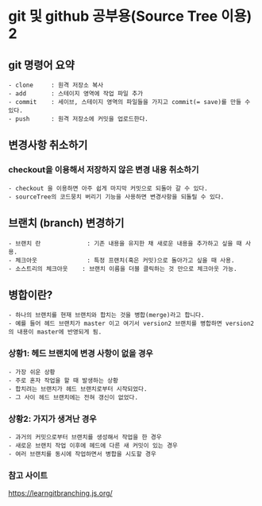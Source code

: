 # git 및 github 공부용(Source Tree 이용) 2

## git 명령어 요약
    - clone     : 원격 저장소 복사
    - add       : 스테이지 영역에 작업 파일 추가
    - commit    : 세이브, 스테이지 영역의 파일들을 가지고 commit(= save)를 만들 수 있다.
    - push      : 원격 저장소에 커밋을 업로드한다.

## 변경사항 취소하기
### checkout을 이용해서 저장하지 않은 변경 내용 취소하기
    - checkout 을 이용하면 아주 쉽게 마지막 커밋으로 되돌아 갈 수 있다.
    - sourceTree의 코드뭉치 버리기 기능을 사용하면 변경사항을 되돌릴 수 있다.

## 브랜치 (branch) 변경하기
    - 브랜치 란             : 기존 내용을 유지한 채 새로운 내용을 추가하고 싶을 때 사용.
    - 체크아웃              : 특정 프랜치(혹은 커밋)으로 돌아가고 싶을 때 사용.
    - 소스트리의 체크아웃    : 브랜치 이름을 더블 클릭하는 것 만으로 체크아웃 가능.

## 병합이란?
    - 하나의 브랜치를 현재 브랜치와 합치는 것을 병합(merge)라고 합니다. 
    - 예를 들어 헤드 브랜치가 master 이고 여기서 version2 브랜치를 병합하면 version2의 내용이 master에 반영되게 됨.

### 상황1: 헤드 브랜치에 변경 사항이 없을 경우
    - 가장 쉬운 상황
    - 주로 혼자 작업을 할 때 발생하는 상황
    - 합치려는 브랜치가 헤드 브랜치로부터 시작되었다.
    - 그 사이 헤드 브랜치에는 전혀 갱신이 없었다.

### 상황2: 가지가 생겨난 경우
    - 과거의 커밋으로부터 브랜치를 생성해서 작업을 한 경우
    - 새로운 브랜치 작업 이후에 헤드에 다른 새 커밋이 있는 경우
    - 여러 브랜치를 동시에 작업하면서 병합을 시도할 경우

### 참고 사이트
https://learngitbranching.js.org/